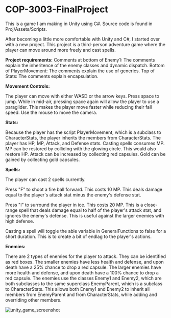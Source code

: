 # COP-3003-FinalProject
This is a game I am making in Unity using C#. Source code is found in Proj/Assets/Scripts.

After becoming a little more comfortable with Unity and C#, I started over with a new project.
This project is a third-person adventure game where the player can move around more freely and cast spells.

**Project requirements:**
  Comments at bottom of Enemy1: The comments explain the inheritence of the enemy classes and dynamic dispatch.
  Bottom of PlayerMovement: The comments explain the use of generics.
  Top of Stats: The comments explain encapsulation.

**Movement Controls:**

The player can move with either WASD or the arrow keys. Press space to jump. While in mid-air, pressing space again will allow the player to use a paraglider. This makes the player move faster while reducing their fall speed. Use the mouse to move the camera.

**Stats:**

Because the player has the script PlayerMovement, which is a subclass to CharacterStats, the player inherits the members from CharacterStats.
The player has HP, MP, Attack, and Defense stats.
Casting spells consumes MP. MP can be restored by colliding with the glowing circle. This would also restore HP.
Attack can be increased by collecting red capsules.
Gold can be gained by collecting gold capsules.

**Spells:**

The player can cast 2 spells currently.

Press "F" to shoot a fire ball forward. This costs 10 MP. This deals damage equal to the player's attack stat minus the enemy's defense stat.

Press "I" to surround the player in ice. This costs 20 MP. This is a close-range spell that deals damage equal to half of the player's attack stat, and ignores the enemy's defense. This is useful against the larger enemies with high defense.

Casting a spell will toggle the able variable in GeneralFunctions to false for a short duration. This is to create a bit of endlag to the player's actions.

**Enemies:**

There are 2 types of enemies for the player to attack. They can be identified as red boxes.
The smaller enemies have less health and defense, and upon death have a 25% chance to drop a red capsule.
The larger enemies have more health and defense, and upon death have a 100% chance to drop a red capsule.
The enemies use the classes Enemy1 and Enemy2, which are both subclasses to the same superclass EnemyParent, which is a subclass to CharacterStats.
This allows both Enemy1 and Enemy2 to inherit all members from EnemyParent and from CharacterStats, while adding and overriding other members.

![unity_game_screenshot](https://user-images.githubusercontent.com/42978071/143307384-f6c11d69-c05b-48ad-bc3e-a70a9ab56fa1.PNG)
